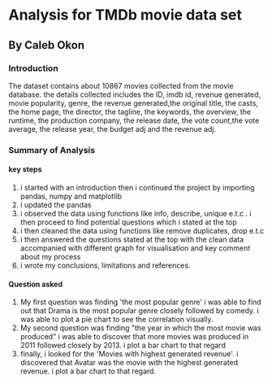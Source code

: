 # Analysis for TMDb movie data set
## By Caleb Okon

### Introduction
 
The dataset contains about 10867 movies collected from the movie database. the details collected includes the ID, imdb id, revenue generated, movie popularity, genre, the revenue generated,the original title, the casts, the home page, the director, the tagline, the keywords, the overview, the runtime, the production company, the release date, the vote count,the vote average, the release year, the budget adj and the revenue adj.

### Summary of Analysis

#### key steps
1. i started with an introduction then i continued the project by importing pandas, numpy and matplotlib
2. i updated the pandas
3. i observed the data using functions like info, describe, unique e.t.c . i then proceed to find potential questions which i stated at the top
4. i then cleaned the data using functions like remove duplicates, drop e.t.c
5. i then answered the questions stated at the top with the clean data accompanied with different graph for visualisation and key comment about my process
6. i wrote my conclusions, limitations and references.


#### Question asked
1. My first question was finding 'the most popular genre' i was able to find out that Drama is the most popular genre closely followed by comedy. i was able to plot a pie chart to see the correlation visually.
2. My second question was finding "the year in which the most movie was produced" i was able to discover that more movies was produced in 2011 followed closely by 2013. i plot a bar chart to that regard
3. finally, i looked for the 'Movies with highest generated revenue'. i discovered that Avatar was the movie with the highest generated revenue. i plot a bar chart to that regard.